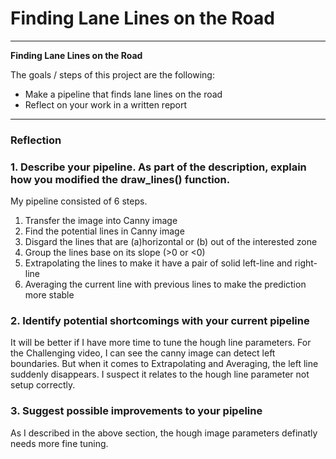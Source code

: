 # **Finding Lane Lines on the Road** 

---

**Finding Lane Lines on the Road**

The goals / steps of this project are the following:
* Make a pipeline that finds lane lines on the road
* Reflect on your work in a written report

---

### Reflection

### 1. Describe your pipeline. As part of the description, explain how you modified the draw_lines() function.

My pipeline consisted of 6 steps. 
1. Transfer the image into Canny image
2. Find the potential lines in Canny image
3. Disgard the lines that are (a)horizontal or (b) out of the interested zone
4. Group the lines base on its slope (>0 or <0)
5. Extrapolating the lines to make it have a pair of solid left-line and right-line
6. Averaging the current line with previous lines to make the prediction more stable

### 2. Identify potential shortcomings with your current pipeline

It will be better if I have more time to tune the hough line parameters.
For the Challenging video, I can see the canny image can detect left boundaries. But when it comes to Extrapolating and Averaging, the left line suddenly disappears. I suspect it relates to the hough line parameter not setup correctly.


### 3. Suggest possible improvements to your pipeline

As I described in the above section, the hough image parameters definatly needs more fine tuning.
